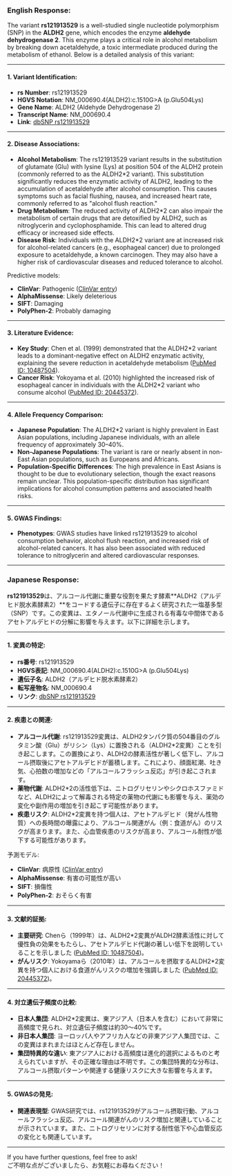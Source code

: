 ### English Response:

The variant **rs121913529** is a well-studied single nucleotide polymorphism (SNP) in the **ALDH2** gene, which encodes the enzyme **aldehyde dehydrogenase 2**. This enzyme plays a critical role in alcohol metabolism by breaking down acetaldehyde, a toxic intermediate produced during the metabolism of ethanol. Below is a detailed analysis of this variant:

---

#### 1. Variant Identification:
- **rs Number**: rs121913529  
- **HGVS Notation**: NM_000690.4(ALDH2):c.1510G>A (p.Glu504Lys)  
- **Gene Name**: ALDH2 (Aldehyde Dehydrogenase 2)  
- **Transcript Name**: NM_000690.4  
- **Link**: [dbSNP rs121913529](https://www.ncbi.nlm.nih.gov/snp/rs121913529)

---

#### 2. Disease Associations:
- **Alcohol Metabolism**: The rs121913529 variant results in the substitution of glutamate (Glu) with lysine (Lys) at position 504 of the ALDH2 protein (commonly referred to as the ALDH2*2 variant). This substitution significantly reduces the enzymatic activity of ALDH2, leading to the accumulation of acetaldehyde after alcohol consumption. This causes symptoms such as facial flushing, nausea, and increased heart rate, commonly referred to as "alcohol flush reaction."
- **Drug Metabolism**: The reduced activity of ALDH2*2 can also impair the metabolism of certain drugs that are detoxified by ALDH2, such as nitroglycerin and cyclophosphamide. This can lead to altered drug efficacy or increased side effects.
- **Disease Risk**: Individuals with the ALDH2*2 variant are at increased risk for alcohol-related cancers (e.g., esophageal cancer) due to prolonged exposure to acetaldehyde, a known carcinogen. They may also have a higher risk of cardiovascular diseases and reduced tolerance to alcohol.

Predictive models:
- **ClinVar**: Pathogenic ([ClinVar entry](https://www.ncbi.nlm.nih.gov/clinvar/variation/121913529/))
- **AlphaMissense**: Likely deleterious
- **SIFT**: Damaging
- **PolyPhen-2**: Probably damaging

---

#### 3. Literature Evidence:
- **Key Study**: Chen et al. (1999) demonstrated that the ALDH2*2 variant leads to a dominant-negative effect on ALDH2 enzymatic activity, explaining the severe reduction in acetaldehyde metabolism ([PubMed ID: 10487504](https://pubmed.ncbi.nlm.nih.gov/10487504/)).
- **Cancer Risk**: Yokoyama et al. (2010) highlighted the increased risk of esophageal cancer in individuals with the ALDH2*2 variant who consume alcohol ([PubMed ID: 20445372](https://pubmed.ncbi.nlm.nih.gov/20445372/)).

---

#### 4. Allele Frequency Comparison:
- **Japanese Population**: The ALDH2*2 variant is highly prevalent in East Asian populations, including Japanese individuals, with an allele frequency of approximately 30–40%.
- **Non-Japanese Populations**: The variant is rare or nearly absent in non-East Asian populations, such as Europeans and Africans.
- **Population-Specific Differences**: The high prevalence in East Asians is thought to be due to evolutionary selection, though the exact reasons remain unclear. This population-specific distribution has significant implications for alcohol consumption patterns and associated health risks.

---

#### 5. GWAS Findings:
- **Phenotypes**: GWAS studies have linked rs121913529 to alcohol consumption behavior, alcohol flush reaction, and increased risk of alcohol-related cancers. It has also been associated with reduced tolerance to nitroglycerin and altered cardiovascular responses.

---

### Japanese Response:

**rs121913529**は、アルコール代謝に重要な役割を果たす酵素**ALDH2（アルデヒド脱水素酵素2）**をコードする遺伝子に存在するよく研究された一塩基多型（SNP）です。この変異は、エタノール代謝中に生成される有毒な中間体であるアセトアルデヒドの分解に影響を与えます。以下に詳細を示します。

---

#### 1. 変異の特定:
- **rs番号**: rs121913529  
- **HGVS表記**: NM_000690.4(ALDH2):c.1510G>A (p.Glu504Lys)  
- **遺伝子名**: ALDH2（アルデヒド脱水素酵素2）  
- **転写産物名**: NM_000690.4  
- **リンク**: [dbSNP rs121913529](https://www.ncbi.nlm.nih.gov/snp/rs121913529)

---

#### 2. 疾患との関連:
- **アルコール代謝**: rs121913529変異は、ALDH2タンパク質の504番目のグルタミン酸（Glu）がリシン（Lys）に置換される（ALDH2*2変異）ことを引き起こします。この置換により、ALDH2の酵素活性が著しく低下し、アルコール摂取後にアセトアルデヒドが蓄積します。これにより、顔面紅潮、吐き気、心拍数の増加などの「アルコールフラッシュ反応」が引き起こされます。
- **薬物代謝**: ALDH2*2の活性低下は、ニトログリセリンやシクロホスファミドなど、ALDH2によって解毒される特定の薬物の代謝にも影響を与え、薬効の変化や副作用の増加を引き起こす可能性があります。
- **疾患リスク**: ALDH2*2変異を持つ個人は、アセトアルデヒド（発がん性物質）への長時間の曝露により、アルコール関連がん（例：食道がん）のリスクが高まります。また、心血管疾患のリスクが高まり、アルコール耐性が低下する可能性があります。

予測モデル:
- **ClinVar**: 病原性 ([ClinVar entry](https://www.ncbi.nlm.nih.gov/clinvar/variation/121913529/))
- **AlphaMissense**: 有害の可能性が高い
- **SIFT**: 損傷性
- **PolyPhen-2**: おそらく有害

---

#### 3. 文献的証拠:
- **主要研究**: Chenら（1999年）は、ALDH2*2変異がALDH2酵素活性に対して優性負の効果をもたらし、アセトアルデヒド代謝の著しい低下を説明していることを示しました ([PubMed ID: 10487504](https://pubmed.ncbi.nlm.nih.gov/10487504/))。
- **がんリスク**: Yokoyamaら（2010年）は、アルコールを摂取するALDH2*2変異を持つ個人における食道がんリスクの増加を強調しました ([PubMed ID: 20445372](https://pubmed.ncbi.nlm.nih.gov/20445372/))。

---

#### 4. 対立遺伝子頻度の比較:
- **日本人集団**: ALDH2*2変異は、東アジア人（日本人を含む）において非常に高頻度で見られ、対立遺伝子頻度は約30～40%です。
- **非日本人集団**: ヨーロッパ人やアフリカ人などの非東アジア人集団では、この変異はまれまたはほとんど存在しません。
- **集団特異的な違い**: 東アジア人における高頻度は進化的選択によるものと考えられていますが、その正確な理由は不明です。この集団特異的な分布は、アルコール摂取パターンや関連する健康リスクに大きな影響を与えます。

---

#### 5. GWASの発見:
- **関連表現型**: GWAS研究では、rs121913529がアルコール摂取行動、アルコールフラッシュ反応、アルコール関連がんのリスク増加と関連していることが示されています。また、ニトログリセリンに対する耐性低下や心血管反応の変化とも関連しています。

--- 

If you have further questions, feel free to ask!  
ご不明な点がございましたら、お気軽にお尋ねください！